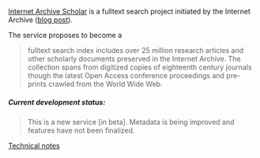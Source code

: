 [Internet Archive Scholar](https://scholar.archive.org/) is a fulltext search project initiated by the Internet Archive ([blog post](https://blog.archive.org/2020/09/15/how-the-internet-archive-is-ensuring-permanent-access-to-open-access-journal-articles/)). 

The service proposes to become a 
> fulltext search index includes over 25 million research articles and other scholarly documents preserved in the Internet Archive. The collection spans from digitized copies of eighteenth century journals though the latest Open Access conference proceedings and pre-prints crawled from the World Wide Web. 

##### Current development status: 

> This is a new service [in beta]. Metadata is being improved and features have not been finalized.

[Technical notes](https://github.com/thoth-pub/thoth/wiki/Internet-Archive#fatcatinternet-archive-scholar)